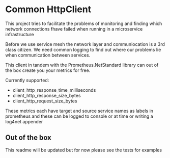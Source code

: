 # Common HttpClient

This project tries to facilitate the problems of monitoring and finding which network connections fhave failed 
when running in a microservice infrastructure

Before we use service mesh the network layer and communiocation is a 3rd class citizen. We need common logging to 
find out where our problems lie when communication between services.

This client in tandem with the Prometheus.NetStandard library can out of the box create you your metrics for free.

Currently supported:

- client_http_response_time_milliseconds
- client_http_response_size_bytes
- client_http_request_size_bytes

These metrics each have target and source service names as labels in prometheus and these can be logged to console or
 at time or writing a log4net appender
 
## Out of the box

This readme will be updated but for now please see the tests for examples
 

